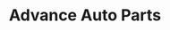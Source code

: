 ---
title: "Advance Auto Parts"
url: /houston/advance-auto-parts-west-mount-houston-road/
shop: Autoteile
---
